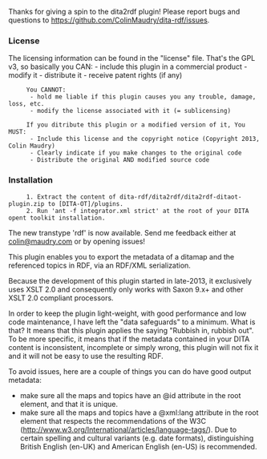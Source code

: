 
Thanks for giving a spin to the dita2rdf plugin! Please report bugs and questions to https://github.com/ColinMaudry/dita-rdf/issues.

### License

The licensing information can be found in the "license" file. That's the GPL v3, so basically you CAN:
		  - include this plugin in a commercial product
		  - modify it
		  - distribute it
		  - receive patent rights (if any)
		 
		 You CANNOT:
		  - hold me liable if this plugin causes you any trouble, damage, loss, etc.
		  - modify the license associated with it (= sublicensing)
		 
		 If you ditribute this plugin or a modified version of it, You MUST:
		  - Include this license and the copyright notice (Copyright 2013, Colin Maudry)
		  - Clearly indicate if you make changes to the original code
		  - Distribute the original AND modified source code

### Installation

		 1. Extract the content of dita-rdf/dita2rdf/dita2rdf-ditaot-plugin.zip to [DITA-OT]/plugins.
		 2. Run 'ant -f integrator.xml strict' at the root of your DITA opent toolkit installation.

The new transtype 'rdf' is now available. Send me feedback either at colin@maudry.com or by opening issues!
		 

This plugin enables you to export the metadata of a ditamap and the referenced topics in RDF, via an RDF/XML serialization.

Because the development of this plugin started in late-2013, it exclusively uses XSLT 2.0 and consequently only works with Saxon 9.x+ and other XSLT 2.0 compliant processors.

In order to keep the plugin light-weight, with good performance and low code maintenance, I have left the "data safeguards" to a minimum. What is that? It means that this plugin applies the saying "Rubbish in, rubbish out". To be more specific, it means that if the metadata contained in your DITA content is inconsistent, incomplete or simply wrong, this plugin will not fix it and it will not be easy to use the resulting RDF.

To avoid issues, here are a couple of things you can do have good output metadata:
 - make sure all the maps and topics have an @id attribute in the root element, and that it is unique.
 - make sure all the maps and topics have a @xml:lang attribute in the root element that respects the recommendations of the W3C (http://www.w3.org/International/articles/language-tags/). Due to certain spelling and cultural variants (e.g. date formats), distinguishing British English (en-UK) and American English (en-US) is recommended.
